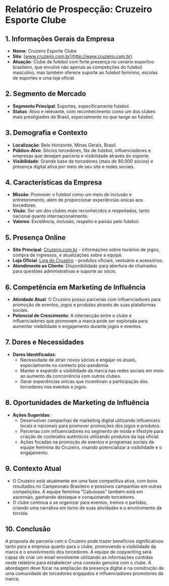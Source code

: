 # Relatório de Prospecção: Cruzeiro Esporte Clube

## 1. Informações Gerais da Empresa
- **Nome**: Cruzeiro Esporte Clube
- **Site**: [www.cruzeiro.com.br](http://www.cruzeiro.com.br)
- **Atuação**: Clube de futebol com forte presença no cenário esportivo brasileiro, que envolve não apenas as competições do futebol masculino, mas também oferece suporte ao futebol feminino, escolas de esportes e uma loja oficial.

## 2. Segmento de Mercado
- **Segmento Principal**: Esportes, especificamente futebol.
- **Status**: Ativo e relevante, com reconhecimento como um dos clubes mais prestigiados do Brasil, especialmente no que tange ao futebol.

## 3. Demografia e Contexto
- **Localização**: Belo Horizonte, Minas Gerais, Brasil.
- **Público-Alvo**: Sócios torcedores, fãs de futebol, influenciadores e empresas que desejam parceria e visibilidade através do esporte.
- **Visibilidade**: Grande base de torcedores (mais de 80.000 sócios) e presença digital ativa por meio de seu site e redes sociais.

## 4. Características da Empresa
- **Missão**: Promover o futebol como um meio de inclusão e entretenimento, além de proporcionar experiências únicas aos torcedores.
- **Visão**: Ser um dos clubes mais reconhecidos e respeitados, tanto nacional quanto internacionalmente.
- **Valores**: Excelência, inclusão, respeito e paixão pelo futebol.

## 5. Presença Online
- **Site Principal**: [Cruzeiro.com.br](http://www.cruzeiro.com.br) - informações sobre horários de jogos, compra de ingressos, e atualizações sobre a equipe.
- **Loja Oficial**: [Loja do Cruzeiro](https://loja.cruzeiro.com.br) - produtos oficiais, vestuário e acessórios.
- **Atendimento ao Cliente**: Disponibilidade para abertura de chamados para questões administrativas e suporte ao sócio.

## 6. Competência em Marketing de Influência
- **Atividade Atual**: O Cruzeiro possui parcerias com influenciadores para promoção de eventos, jogos e produtos através de suas plataformas sociais.
- **Potencial de Crescimento**: A intersecção entre o clube e influenciadores que promovem a marca pode ser explorada para aumentar visibilidade e engajamento durante jogos e eventos.

## 7. Dores e Necessidades
- **Dores Identificadas**:
  - Necessidade de atrair novos sócios e engajar os atuais, especialmente no contexto pós-pandemia.
  - Manter e expandir a visibilidade da marca nas redes sociais em meio ao aumento da concorrência com outros clubes.
  - Gerar experiências únicas que incentivam a participação dos torcedores nos eventos e jogos.

## 8. Oportunidades de Marketing de Influência
- **Ações Sugeridas**:
  - Desenvolver campanhas de marketing digital utilizando influencers locais e nacionais para promover promoções dos jogos e produtos.
  - Parcerias com influenciadores no segmento de moda e lifestyle para criação de conteúdos autênticos utilizando produtos da loja oficial.
  - Ações focadas na promoção de eventos e programas sociais da equipe feminina do Cruzeiro, visando potencializar a visibilidade e o engajamento.

## 9. Contexto Atual
- O Cruzeiro está atualmente em uma fase competitiva ativa, com bons resultados no Campeonato Brasileiro e possíveis campanhas em outras competições. A equipe feminina "Cabulosas" também está em ascensão, ganhando destaque e conquistando torcedores.
- O clube continua a se organizar para eventos, treinos e partidas, criando uma narrativa em torno de suas atividades e o envolvimento da torcida.

## 10. Conclusão
A proposta de parceria com o Cruzeiro pode trazer benefícios significativos tanto para a empresa quanto para o clube, promovendo a visibilidade da marca e o envolvimento dos torcedores. A equipe de copywriting será capaz de criar um email envolvente utilizando as informações contidas neste relatório para estabelecer uma conexão genuína com o clube. A abordagem deve focar na ampliação da presença digital e na construção de uma comunidade de torcedores engajados e influenciadores promotores da marca.